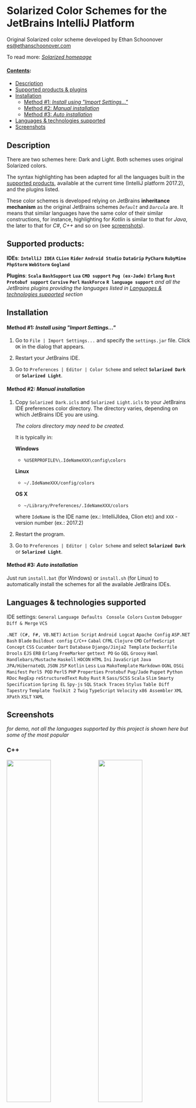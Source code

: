 Solarized Color Schemes for the JetBrains IntelliJ Platform
===============================================

Original Solarized color scheme developed by Ethan Schoonover <es@ethanschoonover.com>

To read more: *[Solarized homepage](http://ethanschoonover.com/solarized)*


#### <u>Contents</u>:
* [Description](#description)
* [Supported products & plugins](#supported-products)
* [Installation](#installation)
    * [Method #1: *Install using "Import Settings..."*](#method-1-install-using-import-settings)
    * [Method #2: *Manual installation*](#method-2-manual-installation)
    * [Method #3: *Auto installation*](#method-3-auto-installation)
* [Languages & technologies supported](#languages--technologies-supported)
* [Screenshots](#screenshots)

Description
------------

There are two schemes here: Dark and Light. Both schemes uses original Solarized colors.

The syntax highlighting has been adapted for all the languages built in the 
 [supported products](#supported-products), available at the current time
 (IntelliJ platform 2017.2), and the plugins listed.

These color schemes is developed relying on JetBrains **inheritance mechanism** as 
 the original JetBrains schemes *`Default`* and *`Darcula`* are. It means that similar languages
 have the same color of their similar constructions, for instance, highlighting
 for *Kotlin* is similar to that for *Java*, the later to that for *C#*, *C++* and 
 so on (see [screenshots](#screenshots)).

Supported products: 
------------
**IDEs**:
**`IntelliJ IDEA`**
**`CLion`**
**`Rider`**
**`Android Studio`**
**`DataGrip`**
**`PyCharm`**
**`RubyMine`**
**`PhpStorm`**
**`WebStorm`**
**`Gogland`**

**Plugins**:
**`Scala`**
**`BashSupport`**
**`Lua`**
**`CMD support`**
**`Pug (ex-Jade)`**
**`Erlang`**
**`Rust`**
**`Protobuf support`**
**`Cursive`**
**`Perl`**
**`HaskForce`**
**`R language support`**
*and all the JetBrains plugins providing the languages listed in [Languages & technologies supported](#languages--technologies-supported) section*

Installation
------------

#### Method #1: *Install using "Import Settings..."*

1. Go to `File | Import Settings...` and specify the `settings.jar` file.
    Click `OK` in the dialog that appears.

2. Restart your JetBrains IDE.

3. Go to `Preferences | Editor | Color Scheme` and select **`Solarized Dark`** or **`Solarized Light`**.

#### Method #2: *Manual installation*

1.  Copy `Solarized Dark.icls` and `Solarized Light.icls` to your JetBrains IDE preferences
     color directory. The directory varies, depending on which JetBrains IDE you are using.
    
    *The colors directory may need to be created.*
    
    It is typically in:
    
    **Windows**
    * `%USERPROFILE%\.IdeNameXXX\config\colors`
    
    **Linux**
    * `~/.IdeNameXXX/config/colors`
    
    **OS X**
    * `~/Library/Preferences/.IdeNameXXX/colors`
                       
    where `IdeName` is the IDE name (ex.: IntelliJIdea, Clion etc) and `XXX` - version number (ex.: 2017.2)

2. Restart the program.
    
3. Go to `Preferences | Editor | Color Scheme` and select **`Solarized Dark`** or **`Solarized Light`**.

#### Method #3: *Auto installation*

Just run `install.bat` (for Windows) or `install.sh` (for Linux) to automatically install the schemes for
 all the available JetBrains IDEs.

Languages & technologies supported
-----------

IDE settings:
`General`
`Language Defaults `
`Console Colors`
`Custom`
`Debugger`
`Diff & Merge`
`VCS`

`.NET (C#, F#, VB.NET)`
`Action Script`
`Android Logcat`
`Apache Config`
`ASP.NET`
`Bash`
`Blade`
`Buildout config`
`C/C++`
`Cabal`
`CFML`
`Clojure`
`CMD`
`CoffeeScript`
`Concept`
`CSS`
`Cucumber`
`Dart`
`Database`
`Django/Jinja2 Template`
`Dockerfile`
`Drools`
`EJS`
`ERB`
`Erlang`
`FreeMarker`
`gettext PO`
`Go`
`GQL`
`Groovy`
`Haml`
`Handlebars/Mustache`
`Haskell`
`HOCON`
`HTML`
`Ini`
`JavaScript`
`Java`
`JPA/HibernateQL`
`JSON`
`JSP`
`Kotlin`
`Less`
`Lua`
`MakoTemplate`
`Markdown`
`OGNL`
`OSGi Manifest`
`Perl5 POD`
`Perl5`
`PHP`
`Properties`
`Protobuf`
`Pug/Jade`
`Puppet`
`Python`
`RDoc`
`RegExp`
`reStructuredText`
`Ruby`
`Rust`
`R`
`Sass/SCSS`
`Scala`
`Slim`
`Smarty`
`Specification`
`Spring EL`
`Spy-js`
`SQL`
`Stack Traces`
`Stylus`
`Table Diff`
`Tapestry`
`Template Toolkit 2`
`Twig`
`TypeScript`
`Velocity`
`x86 Assembler`
`XML`
`XPath`
`XSLT`
`YAML`

Screenshots
------------
*for demo, not all the languages supported by this project is shown here but some of the most popular*

### C++
<p float="center">
	<img src="https://user-images.githubusercontent.com/16573106/29761437-d6044436-8bd1-11e7-8043-63f44a07846c.png" width="49%" />
	<img src="https://user-images.githubusercontent.com/16573106/29761439-d605632a-8bd1-11e7-85d4-94f54b1bcf52.png" width="49%" />
</p>
<p float="center">
	<img src="https://user-images.githubusercontent.com/16573106/29761438-d6052cfc-8bd1-11e7-8dcd-23e661c1e54d.png" width="49%" />
	<img src="https://user-images.githubusercontent.com/16573106/29761440-d6173294-8bd1-11e7-8a43-1ad619106fb3.png" width="49%" />
</p>

### CoffeeScript
<p float="center">
	<img src="https://user-images.githubusercontent.com/16573106/29761441-d61b4924-8bd1-11e7-90a1-ea5bc4456827.png" width="49%" />
	<img src="https://user-images.githubusercontent.com/16573106/29761442-d61e6fe6-8bd1-11e7-977a-989bc7f8e2fd.png" width="49%" />
</p>

### C#
<p float="center">
	<img src="https://user-images.githubusercontent.com/16573106/29761444-d6207700-8bd1-11e7-9b44-2b64dca577f0.png" width="49%" />
	<img src="https://user-images.githubusercontent.com/16573106/29761445-d620bfd0-8bd1-11e7-88e1-31fe8d09b879.png" width="49%" />
</p>
<p float="center">
	<img src="https://user-images.githubusercontent.com/16573106/29761443-d61f70d0-8bd1-11e7-82b7-9cbdb225fe93.png" width="49%" />
	<img src="https://user-images.githubusercontent.com/16573106/29761446-d6310aca-8bd1-11e7-9aed-137ca7e2f3c5.png" width="49%" />
</p>

### CSS
<p float="center">
	<img src="https://user-images.githubusercontent.com/16573106/29904987-82eb1686-8e14-11e7-963e-e18c240c8bd7.png" width="49%" />
	<img src="https://user-images.githubusercontent.com/16573106/29904988-82eb1a96-8e14-11e7-9bff-2c406148ff23.png" width="49%" />
</p>

### Go
<p float="center">
	<img src="https://user-images.githubusercontent.com/16573106/29761448-d63a9e00-8bd1-11e7-9913-cd3a7ed4e919.png" width="49%" />
	<img src="https://user-images.githubusercontent.com/16573106/29761449-d63b30d6-8bd1-11e7-9585-384e2d7640c4.png" width="49%" />
</p>

### HTML
<p float="center">
	<img src="https://user-images.githubusercontent.com/16573106/29761450-d63b32de-8bd1-11e7-9c36-1e2b368bc3d7.png" width="49%" />
	<img src="https://user-images.githubusercontent.com/16573106/29761452-d64ccee0-8bd1-11e7-807b-98195c6916d4.png" width="49%" />
</p>

### Java
<p float="center">
	<img src="https://user-images.githubusercontent.com/16573106/29761453-d64efad0-8bd1-11e7-95bc-bff44717417b.png" width="49%" />
	<img src="https://user-images.githubusercontent.com/16573106/29761456-d6572642-8bd1-11e7-8ce8-9b70112a7802.png" width="49%" />
</p>
<p float="center">
	<img src="https://user-images.githubusercontent.com/16573106/29761454-d6570586-8bd1-11e7-8461-0ae590c8ecfc.png" width="49%" />
	<img src="https://user-images.githubusercontent.com/16573106/29761455-d65746fe-8bd1-11e7-9d78-d52c87ba64a9.png" width="49%" />
</p>
<p float="center">
	<img src="https://user-images.githubusercontent.com/16573106/29761457-d6599cb0-8bd1-11e7-852d-23db83ffb926.png" width="49%" />
	<img src="https://user-images.githubusercontent.com/16573106/29761458-d6670698-8bd1-11e7-9abc-57c0cda5cb42.png" width="49%" />
</p>

### JavaScript
<p float="center">
	<img src="https://user-images.githubusercontent.com/16573106/29904991-82efcd2a-8e14-11e7-8a8b-770957c1601e.png" width="49%" />
	<img src="https://user-images.githubusercontent.com/16573106/29904986-82e19d7c-8e14-11e7-87c2-3e45c3e3fff1.png" width="49%" />
</p>

### Kotlin
<p float="center">
	<img src="https://user-images.githubusercontent.com/16573106/29761462-d672994a-8bd1-11e7-9cd4-21859c4ace09.png" width="49%" />
	<img src="https://user-images.githubusercontent.com/16573106/29761461-d6725610-8bd1-11e7-83f8-bc8c150ca71f.png" width="49%" />
</p>
<p float="center">
	<img src="https://user-images.githubusercontent.com/16573106/29761463-d67449f2-8bd1-11e7-87f7-f9c4ef5e8963.png" width="49%" />
	<img src="https://user-images.githubusercontent.com/16573106/29761464-d6806c5a-8bd1-11e7-812c-ac7aefbab435.png" width="49%" />
</p>

### Perl
<p float="center">
	<img src="https://user-images.githubusercontent.com/16573106/29761465-d682c6da-8bd1-11e7-8162-b3a30ce12088.png" width="49%" />
	<img src="https://user-images.githubusercontent.com/16573106/29761416-d5b0c20c-8bd1-11e7-9167-ac3c9a7cbd56.png" width="49%" />
</p>

### PHP
<p float="center">
	<img src="https://user-images.githubusercontent.com/16573106/29904990-82eba790-8e14-11e7-87f2-1d6445943103.png" width="49%" />
	<img src="https://user-images.githubusercontent.com/16573106/29904992-82fa63b6-8e14-11e7-87fe-3a869fcee877.png" width="49%" />
</p>
<p float="center">
	<img src="https://user-images.githubusercontent.com/16573106/29907276-1a877922-8e23-11e7-96b8-0f30cc7d3a2e.png" width="49%" />
	<img src="https://user-images.githubusercontent.com/16573106/29907275-1a87781e-8e23-11e7-9cf0-75bb118f6886.png" width="49%" />
</p>

### Python
<p float="center">
	<img src="https://user-images.githubusercontent.com/16573106/29904994-8308ec24-8e14-11e7-8f55-50cc758655ec.png" width="49%" />
	<img src="https://user-images.githubusercontent.com/16573106/29904989-82eb9070-8e14-11e7-83a3-2cd459dd3bb5.png" width="49%" />
</p>

### Ruby
<p float="center">
	<img src="https://user-images.githubusercontent.com/16573106/29761423-d5ccc556-8bd1-11e7-9c95-5ef4ea29c12a.png" width="49%" />
	<img src="https://user-images.githubusercontent.com/16573106/29761424-d5cea934-8bd1-11e7-8113-7d512c583016.png" width="49%" />
</p>

### Scala
<p float="center">
	<img src="https://user-images.githubusercontent.com/16573106/29761425-d5cec0d6-8bd1-11e7-8619-2c1f6a096ce9.png" width="49%" />
	<img src="https://user-images.githubusercontent.com/16573106/29761426-d5cfcab2-8bd1-11e7-8a17-279ce03bbb7f.png" width="49%" />
</p>

### SQL
<p float="center">
	<img src="https://user-images.githubusercontent.com/16573106/29761427-d5cfd67e-8bd1-11e7-8d10-4c94186ed3f8.png" width="49%" />
	<img src="https://user-images.githubusercontent.com/16573106/29761428-d5e4afb8-8bd1-11e7-9086-e83133eef8f7.png" width="49%" />
</p>

### TypeScript
<p float="center">
	<img src="https://user-images.githubusercontent.com/16573106/29761429-d5e7368e-8bd1-11e7-8854-02e40c7b9ee0.png" width="49%" />
	<img src="https://user-images.githubusercontent.com/16573106/29761430-d5e89f92-8bd1-11e7-8e23-ac0ef0bf0e45.png" width="49%" />
</p>
<p float="center">
	<img src="https://user-images.githubusercontent.com/16573106/29761431-d5e965f8-8bd1-11e7-8cd4-57b9b64add86.png" width="49%" />
	<img src="https://user-images.githubusercontent.com/16573106/29761433-d5eac60a-8bd1-11e7-9e6c-650fd99c0415.png" width="49%" />
</p>

### XML
<p float="center">
	<img src="https://user-images.githubusercontent.com/16573106/29905935-27d0b818-8e1a-11e7-85f7-884ea4e72e4d.png" width="49%" />
	<img src="https://user-images.githubusercontent.com/16573106/29905934-27cfaa90-8e1a-11e7-8532-56b28def1274.png" width="49%" />
</p>
<p float="center">
	<img src="https://user-images.githubusercontent.com/16573106/29905938-27f715e4-8e1a-11e7-83bf-13b6f2505cdb.png" width="49%" />
	<img src="https://user-images.githubusercontent.com/16573106/29905940-27ff55c4-8e1a-11e7-8267-52bf9aee9e57.png" width="49%" />
</p>